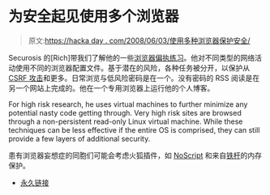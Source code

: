 # 为安全起见使用多个浏览器

> 原文:[https://hacka day . com/2008/06/03/使用多种浏览器保护安全/](https://hackaday.com/2008/06/03/using-multiple-browsers-for-security/)

Securosis 的[Rich]带我们了解他的一些[浏览器偏执练习](http://securosis.com/2008/06/03/making-the-move-to-multiple-browsers/)。他对不同类型的网络活动使用不同的浏览器配置文件。基于潜在的风险，各种任务被分开，以保护从 [CSRF 攻击](http://en.wikipedia.org/wiki/Cross-site_request_forgery)和更多。日常浏览与低风险密码是在一个。没有密码的 RSS 阅读是在另一个网站上完成的。他在一个专用浏览器上运行他的个人博客。

For high risk research, he uses virtual machines to further minimize any potential nasty code getting through. Very high risk sites are browsed through a non-persistent read-only Linux virtual machine. While these techniques can be less effective if the entire OS is comprised, they can still provide a few layers of additional security.

患有浏览器妄想症的同胞们可能会考虑火狐插件，如 [NoScript](https://addons.mozilla.org/en-US/firefox/addon/722) 和来自[铁杆](http://diehard-software.org/)的内存保护。

*   [永久链接](http://securosis.com/2008/06/03/making-the-move-to-multiple-browsers/)